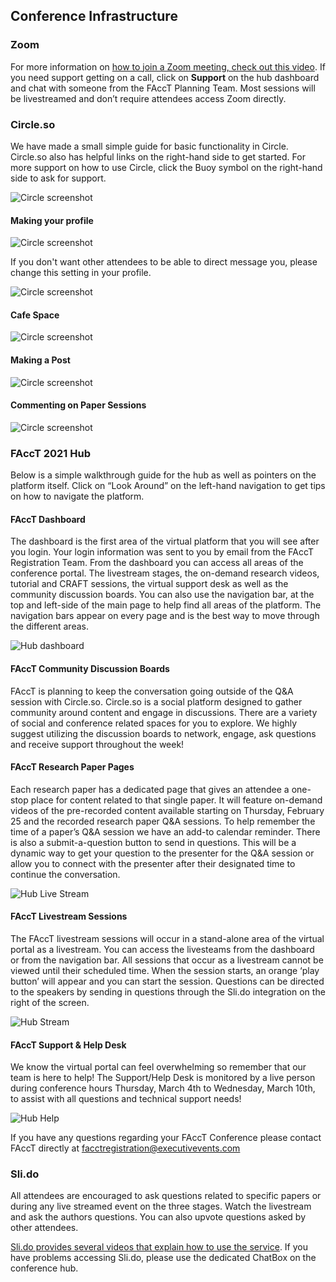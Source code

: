 
## Conference Infrastructure

### Zoom
For more information on [how to join a Zoom meeting, check out this video](https://support.zoom.us/hc/en-us/articles/201362193-How-Do-I-Join-A-Meeting-). If you need support getting on a call, click on **Support** on the hub dashboard and chat with someone from the FAccT Planning Team. Most sessions will be livestreamed and don’t require attendees access Zoom directly.

### Circle.so
We have made a small simple guide for basic functionality in Circle. Circle.so also has helpful links on the right-hand side to get started. For more support on how to use Circle, click the Buoy symbol on the right-hand side to ask for support.

![Circle screenshot](/img/circle-buoy-0.png)

#### Making your profile
![Circle screenshot](/img/circle-profile-4.png)

If you don't want other attendees to be able to direct message you, please change this setting in your profile.

![Circle screenshot](/img/circle-profile-dm-5.png)


#### Cafe Space
![Circle screenshot](/img/circle-cafespace-1.png)

#### Making a Post
![Circle screenshot](/img/circle-cafespace-post-2.png)

#### Commenting on Paper Sessions
![Circle screenshot](/img/circle-paper-3.png)

### FAccT 2021 Hub
Below is a simple walkthrough guide for the hub as well as pointers on the platform itself. Click on “Look Around” on the left-hand navigation to get tips on how to navigate the platform.

#### FAccT Dashboard

The dashboard is the first area of the virtual platform that you will see after you login. Your login information was sent to you by email from the FAccT Registration Team. From the dashboard you can access all areas of the conference portal. The livestream stages, the on-demand research videos, tutorial and CRAFT sessions, the virtual support desk as well as the community discussion boards. You can also use the navigation bar, at the top and left-side of the main page to help find all areas of the platform. The navigation bars appear on every page and is the best way to move through the different areas.

![Hub dashboard](/img/hub-dashboard-8.png)

#### FAccT Community Discussion Boards

FAccT is planning to keep the conversation going outside of the Q&A session with Circle.so. Circle.so is a social platform designed to gather community around content and engage in discussions. There are a variety of social and conference related spaces for you to explore. We highly suggest utilizing the discussion boards to network, engage, ask questions and receive support throughout the week!

#### FAccT Research Paper Pages

Each research paper has a dedicated page that gives an attendee a one-stop place for content related to that single paper. It will feature on-demand videos of the pre-recorded content available starting on Thursday, February 25 and the recorded research paper Q&A sessions. To help remember the time of a paper’s Q&A session we have an add-to calendar reminder. There is also a submit-a-question button to send in questions. This will be a dynamic way to get your question to the presenter for the Q&A session or allow you to connect with the presenter after their designated time to continue the conversation.

![Hub Live Stream](/img/hub-researchpage-7.png)

#### FAccT Livestream Sessions

The FAccT livestream sessions will occur in a stand-alone area of the virtual portal as a livestream. You can access the livesteams from the dashboard or from the navigation bar. All sessions that occur as a livestream cannot be viewed until their scheduled time. When the session starts, an orange ‘play button’ will appear and you can start the session.  Questions can be directed to the speakers by sending in questions through the Sli.do integration on the right of the screen.

![Hub Stream](/img/hub-stream-9.png)

#### FAccT Support & Help Desk

We know the virtual portal can feel overwhelming so remember that our team is here to help! The Support/Help Desk is monitored by a live person during conference hours Thursday, March 4th to Wednesday, March 10th, to assist with all questions and technical support needs!

![Hub Help](/img/hub-help-10.png)

If you have any questions regarding your FAccT Conference please contact FAccT directly at facctregistration@executivevents.com

### Sli.do
All attendees are encouraged to ask questions related to specific papers or during any live streamed event on the three stages. Watch the livestream and ask the authors questions. You can also upvote questions asked by other attendees.

[Sli.do provides several videos that explain how to use the service](https://www.sli.do/videos). If you have problems accessing Sli.do, please use the dedicated ChatBox on the conference hub.
